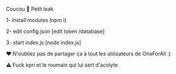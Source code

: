 Coucou 👋 Petit leak 


1- install modules (npm i)

2- edit config.json [edit token /database] 

3- start index.js [node index.js]


❤️ N'oubliez pas de partager ça à tout les utilisateurs de OneForAll :)


⚠️ Fuck kpri et le roumain qui lui sert d'acolyte 
